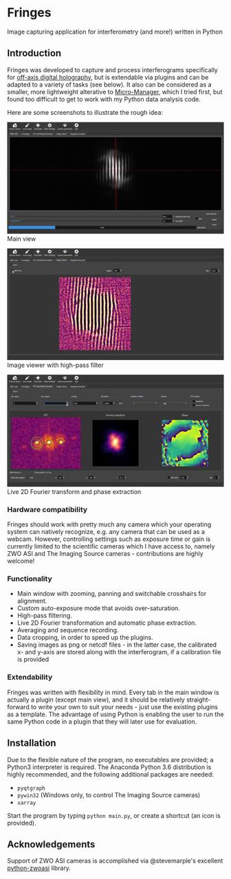 # Fringes
Image capturing application for interferometry (and more!) written in Python

## Introduction
Fringes was developed to capture and process interferograms specifically for [off-axis digital holography](https://en.wikipedia.org/wiki/Digital_holography), but is extendable via plugins and can be adapted to a variety of tasks (see below). It also can be considered as a smaller, more lightweight alterative to [Micro-Manager](https://micro-manager.org/), which I tried first, but found too difficult to get to work with my Python data analysis code.

Here are some screenshots to illustrate the rough idea:


![main tab](https://github.com/drs251/fringes/blob/master/docs/screenshot1.png)
Main view


![image viewer](https://github.com/drs251/fringes/blob/master/docs/screenshot2.png)
Image viewer with high-pass filter


![fft plugin](https://github.com/drs251/fringes/blob/master/docs/screenshot3.png)
Live 2D Fourier transform and phase extraction


### Hardware compatibility

Fringes should work with pretty much any camera which your operating system can natively recognize, e.g. any camera that can be used as a webcam. However, controlling settings such as exposure time or gain is currently limited to the scientific cameras which I have access to, namely ZWO ASI and The Imaging Source cameras - contributions are highly welcome!

### Functionality
- Main window with zooming, panning and switchable crosshairs for alignment.
- Custom auto-exposure mode that avoids over-saturation.
- High-pass filtering.
- Live 2D Fourier transformation and automatic phase extraction.
- Averaging and sequence recording.
- Data cropping, in order to speed up the plugins.
- Saving images as png or netcdf files - in the latter case, the calibrated x- and y-axis are stored along with the interferogram, if a calibration file is provided

### Extendability

Fringes was written with flexibility in mind. Every tab in the main window is actually a plugin (except main view), and it should be relatively straight-forward to write your own to suit your needs - just use the existing plugins as a template. The advantage of using Python is enabling the user to run the same Python code in a plugin that they will later use for evaluation.


## Installation

Due to the flexible nature of the program, no executables are provided; a Python3 interpreter is required. The Anaconda Python 3.6 distribution is highly recommended, and the following additional packages are needed:
- `pyqtgraph`
- `pywin32` (Windows only, to control The Imaging Source cameras)
- `xarray`

Start the program by typing `python main.py`, or create a shortcut (an icon is provided).

## Acknowledgements

Support of ZWO ASI cameras is accomplished via @stevemarple's excellent [python-zwoasi](https://github.com/stevemarple/python-zwoasi) library.
